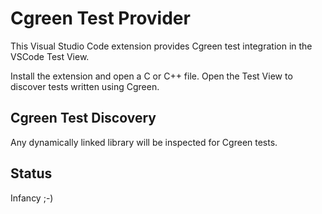 # Cgreen Test Provider

This Visual Studio Code extension provides Cgreen test integration in the VSCode Test View.

Install the extension and open a C or C++ file. Open the Test View to discover tests written using Cgreen.

## Cgreen Test Discovery

Any dynamically linked library will be inspected for Cgreen tests.

## Status

Infancy ;-)
